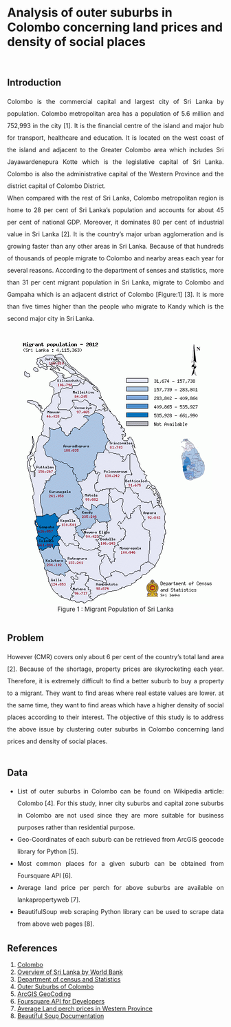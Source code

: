 # Analysis of outer suburbs in Colombo concerning land prices and density of social places

<br/>

## Introduction
<div style="text-align: justify;line-height:2">
Colombo is the commercial capital and largest city of Sri Lanka by population. Colombo metropolitan area has a population of 5.6 million and 752,993 in the city [1]. It is the financial centre of the island and major hub for transport, healthcare and education. It is located on the west coast of the island and adjacent to the Greater Colombo area which includes Sri Jayawardenepura Kotte which is the legislative capital of Sri Lanka. Colombo is also the administrative capital of the Western Province and the district capital of Colombo District.
</div>
<div style="text-align: justify;line-height:2">
When compared with the rest of Sri Lanka, Colombo metropolitan region is home to 28 per cent of Sri Lanka’s population and accounts for about 45 per cent of national GDP. Moreover, it dominates 80 per cent of industrial value in Sri Lanka [2]. It is the country’s major urban agglomeration and is growing faster than any other areas in Sri Lanka. Because of that hundreds of thousands of people migrate to Colombo and nearby areas each year for several reasons. According to the department of senses and statistics, more than 31 per cent migrant population in Sri Lanka, migrate to Colombo and Gampaha which is an adjacent district of Colombo [Figure:1] [3]. It is more than five times higher than the people who migrate to Kandy which is the second major city in Sri Lanka. 
</div>
<br/>
<br/>


<div style="text-align:center;width:100%">
<img src='images/Migrant_Population_Sri_lanka.gif'/>
<br/>
Figure 1 : Migrant Population of Sri Lanka
</div>
<br/>

## Problem
<div style="text-align: justify;line-height:2">
However (CMR) covers only about 6 per cent of the country’s total land area [2]. Because of the shortage, property prices are skyrocketing each year. Therefore, it is extremely difficult to find a better suburb to buy a property to a migrant. They want to find areas where real estate values are lower. at the same time, they want to find areas which have a higher density of social places according to their interest. The objective of this study is to address the above issue by clustering outer suburbs in Colombo concerning land prices and density of social places.
</div>
<br/>

## Data
<div style="text-align: justify;line-height:2">
    <ul>
        <li>
            List of outer suburbs in Colombo can be found on Wikipedia article: Colombo [4]. For this study, inner city suburbs and capital zone suburbs in Colombo are not used since they are more suitable for business purposes rather than residential purpose.
        </li>
        <li>
            Geo-Coordinates of each suburb can be retrieved from ArcGIS geocode library for Python [5].
        </li>
        <li>
            Most common places for a given suburb can be obtained from  Foursquare API [6].
        </li>
        <li>
            Average land price per perch for above suburbs are available on lankapropertyweb [7].
        </li>
        <li>
            BeautifulSoup web scraping Python library can be used to scrape data from above web pages [8].
        </li>
    </ul>
</div>



## References

   1. <a href='https://en.wikipedia.org/wiki/Colombo'>Colombo</a>
   2. <a href='https://www.worldbank.org/en/country/srilanka/overview#3'>Overview of Sri Lanka by World Bank</a>
   3. <a href='http://www.statistics.gov.lk/'>Department of census and Statistics</a>
   4. <a href='https://en.wikipedia.org/wiki/Colombo#Outer_suburbs'>Outer Suburbs of Colombo</a>
   5. <a href='https://developers.arcgis.com/'>ArcGIS GeoCoding</a>
   6. <a href='https://developer.foursquare.com/'>Foursquare API for Developers</a>
   7. <a href='https://www.lankapropertyweb.com/house_prices.php'>Average Land perch prices in Western Province</a>
   8. <a href='https://www.crummy.com/software/BeautifulSoup/bs4/doc/'>Beautiful Soup Documentation</a>